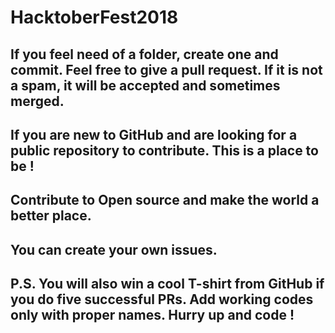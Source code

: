 
# HacktoberFest2018
## If you feel need of a folder, create one and commit. Feel free to give a pull request. If it is not a spam, it will be accepted and sometimes merged.
## If you are new to GitHub and are looking for a public repository to contribute. This is a place to be !
## Contribute to Open source and make the world a better place.
## You can create your own issues.
## P.S. You will also win a cool T-shirt from GitHub if you do five successful PRs. Add working codes only with proper names. Hurry up and code !
